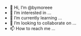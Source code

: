 - 👋 Hi, I’m @bymoreee
- 👀 I’m interested in ...
- 🌱 I’m currently learning ...
- 💞️ I’m looking to collaborate on ...
- 📫 How to reach me ...

<!---
bymoreee/bymoreee is a ✨ special ✨ repository because its `README.md` (this file) appears on your GitHub profile.
You can click the Preview link to take a look at your changes.
--->
